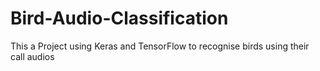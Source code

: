 # Bird-Audio-Classification
This a Project using Keras and TensorFlow to recognise birds using their call audios
